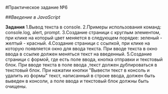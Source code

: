 #Практическое задание №6

##*Введение в JavaScript*

**Задания**
1.Вывод текста в console.
2.Примеры использования команд: console.log, alert, prompt.
3.Создание страници с круглым элементом, при клике на который цвет меняется в следующем порядке: зеленый - желтый - красный.
4.Создание страници с ссылкой, при клике на которую появляется окно для ввода текста. При вводе текста в окно ввода в ссылке должен меняться текст на введенный.
5.Создание страници с формой, где есть поле ввода, кнопка отправки и текстовый блок. При вводе текста в поле ввода ,текст должен дублироваться в текстовый блок.
При нажатии кнопки "Вывести текст в консоль и удалить из формы" текст, написанный в строке ввода, должен быть выведен в консоли, а поле ввода и текстовый блок должны быть очищены.
